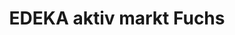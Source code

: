 ---
title: "EDEKA aktiv markt Fuchs"
url: /saarbruecken/edeka-aktiv-markt-fuchs/
shop: Supermarkt
---